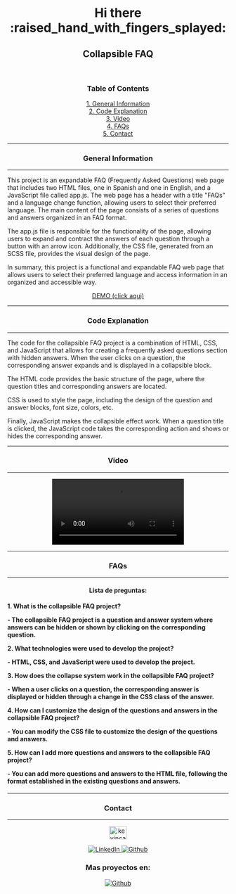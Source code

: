 <!DOCTYPE html>
<html lang="en">
<head>
    <meta charset="UTF-8">
    <meta http-equiv="X-UA-Compatible" content="IE=edge">
    <meta name="viewport" content="width=device-width, initial-scale=1.0">
    <!-- <title>Collapsible FAQ</title> -->
</head>
<body>
    <header>
        <div align="center">
        <h1>Hi there :raised_hand_with_fingers_splayed:</h1>
        <h2>Collapsible FAQ</h2>
        </div>     
    </header>
    <main>
        <div align="center">
            <h3 align="center">Table of Contents</h3>
            <a href="#general-information">1. General Information</a><br/>
            <a href="#code-explanation">2. Code Explanation</a><br/>
            <a href="#video">3. Video</a><br/>
            <a href="#faqs">4. FAQs</a><br/>
            <a href="#contact">5. Contact</a><br/>
        </div>    
        <div>       
            <hr>    
            <h3 align="center">General Information</h3> 
            <hr>
            <p>This project is an expandable FAQ (Frequently Asked Questions) web page that includes two HTML files, one in Spanish and one in English, and a JavaScript file called app.js. The web page has a header with a title "FAQs" and a language change function, allowing users to select their preferred language. The main content of the page consists of a series of questions and answers organized in an FAQ format.</p>
            <p>The app.js file is responsible for the functionality of the page, allowing users to expand and contract the answers of each question through a button with an arrow icon. Additionally, the CSS file, generated from an SCSS file, provides the visual design of the page.</p>
            <P>In summary, this project is a functional and expandable FAQ web page that allows users to select their preferred language and access information in an organized and accessible way.</P>
            <p align="center"><a  href="https://collapsible-faq-kev.netlify.app/">DEMO (click aqui)</a></p>
        </div>
        <div>              
            <hr><h3 align="center">Code Explanation</h3><hr>        
            <p>The code for the collapsible FAQ project is a combination of HTML, CSS, and JavaScript that allows for creating a frequently asked questions section with hidden answers. When the user clicks on a question, the corresponding answer expands and is displayed in a collapsible block.</p>
            <P>The HTML code provides the basic structure of the page, where the question titles and corresponding answers are located.</P>
            <P>CSS is used to style the page, including the design of the question and answer blocks, font size, colors, etc.</P>
            <P>Finally, JavaScript makes the collapsible effect work. When a question title is clicked, the JavaScript code takes the corresponding action and shows or hides the corresponding answer.</P>
        </div> 
        <div align="center">
            <hr><h3 align="center">Video</h3><hr>
            <video src="https://user-images.githubusercontent.com/32087507/218354830-ce2d316f-0d8f-473f-8cd6-ea9175b1e9fa.mp4"></video>    
        </div>
        <div>
            <hr><h3 align="center">FAQs</h3><hr>        
            <h4 align="center">Lista de preguntas:<h4>            
            <p>1. What is the collapsible FAQ project?</p>            
            <p>- The collapsible FAQ project is a question and answer system where answers can be hidden or shown by clicking on the corresponding question.</p>        
            <p>2. What technologies were used to develop the project?</p>            
            <p>-  HTML, CSS, and JavaScript were used to develop the project.</p>
            <p>3. How does the collapse system work in the collapsible FAQ project?</p>            
            <p>- When a user clicks on a question, the corresponding answer is displayed or hidden through a change in the CSS class of the answer.</p>            
            <p>4. How can I customize the design of the questions and answers in the collapsible FAQ project?</p>            
            <p>- You can modify the CSS file to customize the design of the questions and answers.</p>            
            <p>5. How can I add more questions and answers to the collapsible FAQ project?</p>
            <p>- You can add more questions and answers to the HTML file, following the format established in the existing questions and answers.</p>          
        </div>
    </main>
    <footer>        
        <div align="center">
            <hr><h3>Contact</h3><hr>
            <p align="center">
            <a href="https://linkedin.com/in/kevincastellanos" target="blank"><img align="center" src="https://raw.githubusercontent.com/rahuldkjain/github-profile-readme-generator/master/src/images/icons/Social/linked-in-alt.svg" alt="kevincastellanos" height="30" width="40" /></a>
            </p>
            <a href="https://linkedin.com/in/kevincastellanos">
                <img src="https://img.shields.io/badge/LinkedIn-%230077B5.svg?logo=linkedin&logoColor=white" alt="LinkedIn">
            </a>
            <a href="https://github.com/KevinCastellanos1">
                <img src="https://img.shields.io/badge/Github-%2324292e.svg?logo=github&logoColor=white" alt="Github">
            </a>
            <h3>Mas proyectos en:</h3>
            <a href="https://github.com/KevinCastellanos1">
                <img alt="Github" src="https://img.shields.io/badge/Github-%2324292e.svg?logo=github&logoColor=white">
            </a>
        </div>
    </footer>   
</body>
</html>

